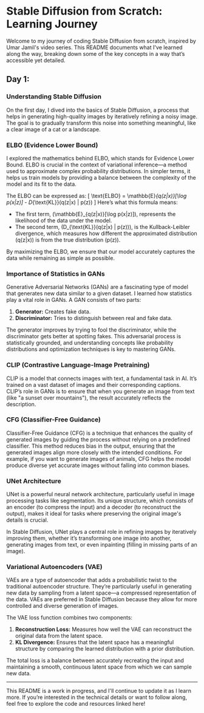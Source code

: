 # Stable Diffusion from Scratch: Learning Journey

Welcome to my journey of coding Stable Diffusion from scratch, inspired by Umar Jamil's video series. This README documents what I've learned along the way, breaking down some of the key concepts in a way that’s accessible yet detailed.

## Day 1:

### Understanding Stable Diffusion
On the first day, I dived into the basics of Stable Diffusion, a process that helps in generating high-quality images by iteratively refining a noisy image. The goal is to gradually transform this noise into something meaningful, like a clear image of a cat or a landscape.

### ELBO (Evidence Lower Bound)
I explored the mathematics behind ELBO, which stands for Evidence Lower Bound. ELBO is crucial in the context of variational inference—a method used to approximate complex probability distributions. In simpler terms, it helps us train models by providing a balance between the complexity of the model and its fit to the data.

The ELBO can be expressed as:
\[
\text{ELBO} = \mathbb{E}_{q(z|x)}[\log p(x|z)] - D_{\text{KL}}(q(z|x) \| p(z))
\]
Here’s what this formula means:
- The first term, \(\mathbb{E}_{q(z|x)}[\log p(x|z)]\), represents the likelihood of the data under the model.
- The second term, \(D_{\text{KL}}(q(z|x) \| p(z))\), is the Kullback-Leibler divergence, which measures how different the approximated distribution \(q(z|x)\) is from the true distribution \(p(z)\).

By maximizing the ELBO, we ensure that our model accurately captures the data while remaining as simple as possible.

### Importance of Statistics in GANs
Generative Adversarial Networks (GANs) are a fascinating type of model that generates new data similar to a given dataset. I learned how statistics play a vital role in GANs. A GAN consists of two parts:
1. **Generator:** Creates fake data.
2. **Discriminator:** Tries to distinguish between real and fake data.

The generator improves by trying to fool the discriminator, while the discriminator gets better at spotting fakes. This adversarial process is statistically grounded, and understanding concepts like probability distributions and optimization techniques is key to mastering GANs.

### CLIP (Contrastive Language-Image Pretraining)
CLIP is a model that connects images with text, a fundamental task in AI. It’s trained on a vast dataset of images and their corresponding captions. CLIP’s role in GANs is to ensure that when you generate an image from text (like "a sunset over mountains"), the result accurately reflects the description.

### CFG (Classifier-Free Guidance)
Classifier-Free Guidance (CFG) is a technique that enhances the quality of generated images by guiding the process without relying on a predefined classifier. This method reduces bias in the output, ensuring that the generated images align more closely with the intended conditions. For example, if you want to generate images of animals, CFG helps the model produce diverse yet accurate images without falling into common biases.

### UNet Architecture
UNet is a powerful neural network architecture, particularly useful in image processing tasks like segmentation. Its unique structure, which consists of an encoder (to compress the input) and a decoder (to reconstruct the output), makes it ideal for tasks where preserving the original image's details is crucial.

In Stable Diffusion, UNet plays a central role in refining images by iteratively improving them, whether it’s transforming one image into another, generating images from text, or even inpainting (filling in missing parts of an image).

### Variational Autoencoders (VAE)
VAEs are a type of autoencoder that adds a probabilistic twist to the traditional autoencoder structure. They’re particularly useful in generating new data by sampling from a latent space—a compressed representation of the data. VAEs are preferred in Stable Diffusion because they allow for more controlled and diverse generation of images.

The VAE loss function combines two components:
1. **Reconstruction Loss:** Measures how well the VAE can reconstruct the original data from the latent space.
2. **KL Divergence:** Ensures that the latent space has a meaningful structure by comparing the learned distribution with a prior distribution.

The total loss is a balance between accurately recreating the input and maintaining a smooth, continuous latent space from which we can sample new data.

---

This README is a work in progress, and I'll continue to update it as I learn more. If you’re interested in the technical details or want to follow along, feel free to explore the code and resources linked here!
